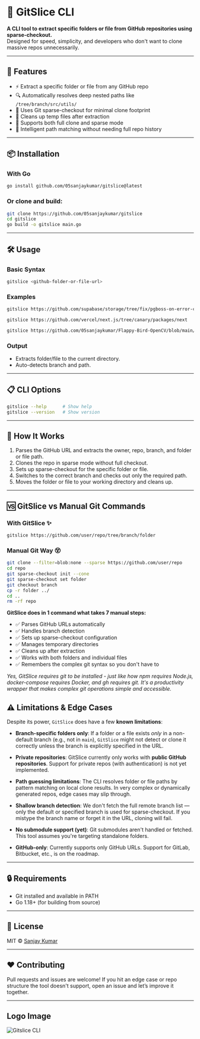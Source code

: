 # 🧩 GitSlice CLI

**A CLI tool to extract specific folders or file from GitHub repositories using sparse-checkout.**  
Designed for speed, simplicity, and developers who don't want to clone massive repos unnecessarily.

---

## 🚀 Features

- ⚡️ Extract a specific folder or file from any GitHub repo
- 🔍 Automatically resolves deep nested paths like `/tree/branch/src/utils/`
- 🌲 Uses Git sparse-checkout for minimal clone footprint
- 🧹 Cleans up temp files after extraction
- 🔄 Supports both full clone and sparse mode
- 🧠 Intelligent path matching without needing full repo history

---

## 📦 Installation

### With Go

```bash
go install github.com/05sanjaykumar/gitslice@latest
````

### Or clone and build:

```bash
git clone https://github.com/05sanjaykumar/gitslice
cd gitslice
go build -o gitslice main.go
```

---

## 🛠️ Usage

### Basic Syntax

```bash
gitslice <github-folder-or-file-url>
```

### Examples

```bash
gitslice https://github.com/supabase/storage/tree/fix/pgboss-on-error-callback/src/auth
```

```bash
gitslice https://github.com/vercel/next.js/tree/canary/packages/next
```

```bash
gitslice https://github.com/05sanjaykumar/Flappy-Bird-OpenCV/blob/main/assets/background-day.png
```

### Output

* Extracts folder/file to the current directory.
* Auto-detects branch and path.

---

## 📋 CLI Options

```bash
gitslice --help      # Show help
gitslice --version   # Show version
```

---

## 🧠 How It Works

1. Parses the GitHub URL and extracts the owner, repo, branch, and folder or file path.
2. Clones the repo in sparse mode without full checkout.
3. Sets up sparse-checkout for the specific folder or file.
4. Switches to the correct branch and checks out only the required path.
5. Moves the folder or file to your working directory and cleans up.

---

## 🆚 GitSlice vs Manual Git Commands

### With GitSlice ✨
```bash
gitslice https://github.com/user/repo/tree/branch/folder
```

### Manual Git Way 😵
```bash
git clone --filter=blob:none --sparse https://github.com/user/repo
cd repo
git sparse-checkout init --cone
git sparse-checkout set folder
git checkout branch
cp -r folder ../
cd ..
rm -rf repo
```

**GitSlice does in 1 command what takes 7 manual steps:**
- ✅ Parses GitHub URLs automatically
- ✅ Handles branch detection
- ✅ Sets up sparse-checkout configuration
- ✅ Manages temporary directories
- ✅ Cleans up after extraction
- ✅ Works with both folders and individual files
- ✅ Remembers the complex git syntax so you don't have to

*Yes, GitSlice requires git to be installed - just like how npm requires Node.js, docker-compose requires Docker, and gh requires git. It's a productivity wrapper that makes complex git operations simple and accessible.*

## ⚠️ Limitations & Edge Cases

Despite its power, `GitSlice` does have a few **known limitations**:

* **Branch-specific folders only**: If a folder or a file exists *only* in a non-default branch (e.g., not in `main`), `GitSlice` might not detect or clone it correctly unless the branch is explicitly specified in the URL.

* **Private repositories**: GitSlice currently only works with **public GitHub repositories**. Support for private repos (with authentication) is not yet implemented.

* **Path guessing limitations**: The CLI resolves folder or file paths by pattern matching on local clone results. In very complex or dynamically generated repos, edge cases may slip through.

* **Shallow branch detection**: We don't fetch the full remote branch list — only the default or specified branch is used for sparse-checkout. If you mistype the branch name or forget it in the URL, cloning will fail.

* **No submodule support (yet)**: Git submodules aren't handled or fetched. This tool assumes you're targeting standalone folders.

* **GitHub-only**: Currently supports only GitHub URLs. Support for GitLab, Bitbucket, etc., is on the roadmap.

---

## 🔒 Requirements

* Git installed and available in PATH
* Go 1.18+ (for building from source)

---

## 📄 License

MIT © [Sanjay Kumar](https://github.com/05sanjaykumar)

---

## ❤️ Contributing

Pull requests and issues are welcome!
If you hit an edge case or repo structure the tool doesn't support, open an issue and let’s improve it together.

---
## Logo Image

![Gitslice CLI](https://github.com/user-attachments/assets/5668c238-83b8-4cc0-b96e-1394e96ebe39)

